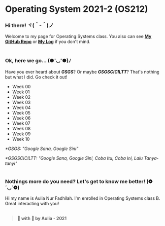 # Operating System 2021-2 (OS212)

### Hi there! ヾ(＾-＾)ノ
Welcome to my page for Operating Systems class. You also can see **[My GitHub Repo](https://github.com/mbaauy/os212/)** or **[My Log](TXT/mylog.txt)** if you don't mind.
<br>
<br>

### Ok, here we go... (●'◡'●)ﾉ
Have you ever heard about **_GSGS_**? Or maybe **_GSGSCICILTT_**? That's nothing but what I did. Go check it out!
* Week 00
* Week 01
* Week 02
* Week 03
* Week 04
* Week 05
* Week 06
* Week 07
* Week 08
* Week 09
* Week 10

_*GSGS: "Google Sana, Google Sini"_

_*GSGSCICILTT: "Google Sana, Google Sini, Coba Itu, Coba Ini, Lalu Tanya-tanyi"_
<br>
<br>

### Nothings more do you need? Let's get to know me better! (❁´◡`❁)
Hi my name is Aulia Nur Fadhilah. I'm enrolled in Operating Systems class B. Great interacting with you! 
<br>
<br>

> **📝 with 🤍 by Aulia - 2021**
